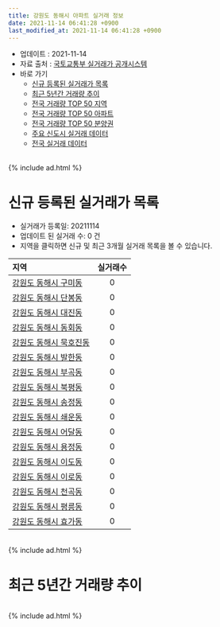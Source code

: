 ```yaml
---
title: 강원도 동해시 아파트 실거래 정보
date: 2021-11-14 06:41:28 +0900
last_modified_at: 2021-11-14 06:41:28 +0900
---
```


* 업데이트 : 2021-11-14
* 자료 출처 : [국토교통부 실거래가 공개시스템](http://rt.molit.go.kr)
* 바로 가기
    * [신규 등록된 실거래가 목록](#신규-등록된-실거래가-목록)
    * [최근 5년간 거래량 추이](#최근-5년간-거래량-추이)
    * [전국 거래량 TOP 50 지역](https://inasie.github.io/apt-trade-info/최근-3개월-전국에서-가장-거래가-많이-발생한-지역)
    * [전국 거래량 TOP 50 아파트](https://inasie.github.io/apt-trade-info/최근-3개월-전국에서-가장-거래가-많이-발생한-아파트)
    * [전국 거래량 TOP 50 분양권](https://inasie.github.io/apt-trade-info/최근-3개월-전국에서-가장-거래가-많이-발생한-분양권)
    * [주요 신도시 실거래 데이터](https://inasie.github.io/apt-trade-info/주요-신도시)
    * [전국 실거래 데이터](https://inasie.github.io/apt-trade-info/전국)

<br>
{% include ad.html %}
<br>

# 신규 등록된 실거래가 목록
* 실거래가 등록일: 20211114
* 업데이트 된 실거래 수: 0 건
* 지역을 클릭하면 신규 및 최근 3개월 실거래 목록을 볼 수 있습니다.


|지역|실거래수|
|:---|:---:|
|[강원도 동해시 구미동](https://inasie.github.io/apt-trade-info/강원도-동해시-구미동)|0|
|[강원도 동해시 단봉동](https://inasie.github.io/apt-trade-info/강원도-동해시-단봉동)|0|
|[강원도 동해시 대진동](https://inasie.github.io/apt-trade-info/강원도-동해시-대진동)|0|
|[강원도 동해시 동회동](https://inasie.github.io/apt-trade-info/강원도-동해시-동회동)|0|
|[강원도 동해시 묵호진동](https://inasie.github.io/apt-trade-info/강원도-동해시-묵호진동)|0|
|[강원도 동해시 발한동](https://inasie.github.io/apt-trade-info/강원도-동해시-발한동)|0|
|[강원도 동해시 부곡동](https://inasie.github.io/apt-trade-info/강원도-동해시-부곡동)|0|
|[강원도 동해시 북평동](https://inasie.github.io/apt-trade-info/강원도-동해시-북평동)|0|
|[강원도 동해시 송정동](https://inasie.github.io/apt-trade-info/강원도-동해시-송정동)|0|
|[강원도 동해시 쇄운동](https://inasie.github.io/apt-trade-info/강원도-동해시-쇄운동)|0|
|[강원도 동해시 어달동](https://inasie.github.io/apt-trade-info/강원도-동해시-어달동)|0|
|[강원도 동해시 용정동](https://inasie.github.io/apt-trade-info/강원도-동해시-용정동)|0|
|[강원도 동해시 이도동](https://inasie.github.io/apt-trade-info/강원도-동해시-이도동)|0|
|[강원도 동해시 이로동](https://inasie.github.io/apt-trade-info/강원도-동해시-이로동)|0|
|[강원도 동해시 천곡동](https://inasie.github.io/apt-trade-info/강원도-동해시-천곡동)|0|
|[강원도 동해시 평릉동](https://inasie.github.io/apt-trade-info/강원도-동해시-평릉동)|0|
|[강원도 동해시 효가동](https://inasie.github.io/apt-trade-info/강원도-동해시-효가동)|0|


<br>
{% include ad.html %}
<br>

# 최근 5년간 거래량 추이


<div style="width:100%;">
    <canvas id="deal_progress" height="200"></canvas>
</div>

<script>
new Chart(document.getElementById("deal_progress"), {
    type: 'line',
    data: {
        labels: ['201611','201612','201701','201702','201703','201704','201705','201706','201707','201708','201709','201710','201711','201712','201801','201802','201803','201804','201805','201806','201807','201808','201809','201810','201811','201812','201901','201902','201903','201904','201905','201906','201907','201908','201909','201910','201911','201912','202001','202002','202003','202004','202005','202006','202007','202008','202009','202010','202011','202012','202101','202102','202103','202104','202105','202106','202107','202108','202109','202110','202111'],
        datasets: [{
            label: '매매',
            pointRadius: 1,
            data: [101, 104, 60, 95, 112, 78, 111, 94, 81, 81, 73, 66, 72, 63, 74, 71, 108, 81, 71, 72, 56, 60, 70, 85, 80, 77, 67, 75, 80, 70, 77, 61, 61, 51, 52, 77, 83, 66, 93, 128, 121, 104, 114, 124, 143, 142, 121, 119, 152, 122, 110, 132, 161, 376, 289, 208, 155, 156, 126, 158, 48],
            borderColor: "rgba(255, 201, 14, 1)",
            backgroundColor: "rgba(255, 201, 14, 0.5)",
            fill: false,
            lineTension: 0
        },{
            label: '전월세',
            pointRadius: 1,
            data: [99, 95, 122, 233, 136, 109, 113, 145, 114, 214, 130, 111, 113, 161, 150, 125, 120, 127, 158, 129, 114, 200, 115, 134, 108, 183, 137, 137, 128, 132, 131, 170, 163, 106, 251, 147, 102, 240, 140, 167, 135, 146, 138, 203, 167, 139, 118, 124, 93, 105, 102, 135, 126, 260, 253, 264, 130, 106, 93, 143, 38],
            borderColor: "rgba(0, 141, 185, 1)",
            backgroundColor: "rgba(0, 141, 185, 0.5)",
            fill: false,
            lineTension: 0
        }
        ]
    },
    options: {
        responsive: true,
        title: {
            display: false
        },
        tooltips: {
            mode: 'index',
            intersect: false
        },
        hover: {
            mode: 'nearest',
            intersect: true
        },
        scales: {
            xAxes: [{
                display: true,
                scaleLabel: {
                    display: true,
                    labelString: '년/월'
                }
            }],
            yAxes: [{
                display: true,
                ticks: {
                    suggestedMin: 0,
                },
                scaleLabel: {
                    display: true,
                    labelString: '실거래 수'
                }
            }]
        }
    }
});

</script>


<br>
{% include ad.html %}
<br>

